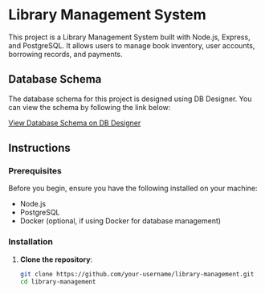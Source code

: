 # Library Management System

This project is a Library Management System built with Node.js, Express, and PostgreSQL. It allows users to manage book inventory, user accounts, borrowing records, and payments.

## Database Schema

The database schema for this project is designed using DB Designer. You can view the schema by following the link below:

[View Database Schema on DB Designer](https://dbdesigner.page.link/h4PB2udakEM8hZ1s8)

## Instructions

### Prerequisites

Before you begin, ensure you have the following installed on your machine:
- Node.js
- PostgreSQL
- Docker (optional, if using Docker for database management)

### Installation

1. **Clone the repository**:
   ```sh
   git clone https://github.com/your-username/library-management.git
   cd library-management
